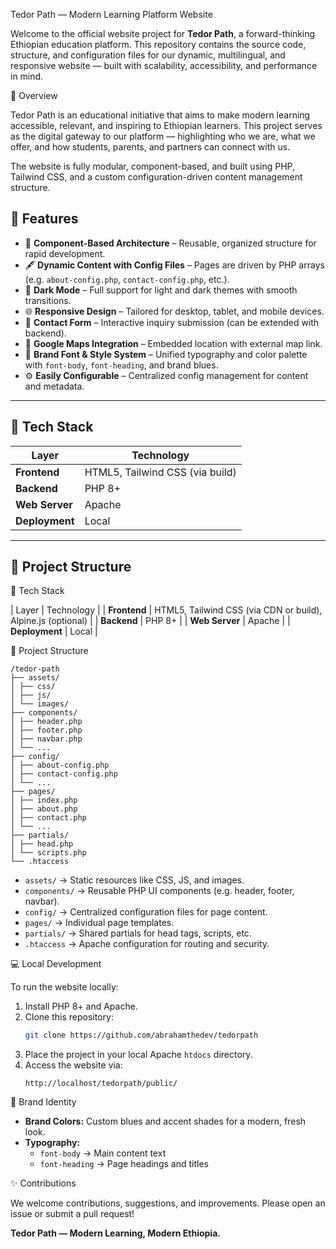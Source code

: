 Tedor Path — Modern Learning Platform Website

Welcome to the official website project for **Tedor Path**, a forward-thinking Ethiopian education platform. This repository contains the source code, structure, and configuration files for our dynamic, multilingual, and responsive website — built with scalability, accessibility, and performance in mind.

🌟 Overview

Tedor Path is an educational initiative that aims to make modern learning accessible, relevant, and inspiring to Ethiopian learners. This project serves as the digital gateway to our platform — highlighting who we are, what we offer, and how students, parents, and partners can connect with us.

The website is fully modular, component-based, and built using PHP, Tailwind CSS, and a custom configuration-driven content management structure.

## 📑 Features

- 📄 **Component-Based Architecture** – Reusable, organized structure for rapid development.
- 🖋️ **Dynamic Content with Config Files** – Pages are driven by PHP arrays (e.g. `about-config.php`, `contact-config.php`, etc.).
- 🌙 **Dark Mode** – Full support for light and dark themes with smooth transitions.
- 🌐 **Responsive Design** – Tailored for desktop, tablet, and mobile devices.
- 💬 **Contact Form** – Interactive inquiry submission (can be extended with backend).
- 📍 **Google Maps Integration** – Embedded location with external map link.
- 🎨 **Brand Font & Style System** – Unified typography and color palette with `font-body`, `font-heading`, and brand blues.
- ⚙️ **Easily Configurable** – Centralized config management for content and metadata.

---

## 🚀 Tech Stack

| Layer          | Technology                                               |
|----------------|----------------------------------------------------------|
| **Frontend**   | HTML5, Tailwind CSS (via build)                   |
| **Backend**    | PHP 8+                                                   |
| **Web Server** | Apache                                                   |
| **Deployment** | Local                                                    |

---

## 📁 Project Structure

🚀 Tech Stack

| Layer | Technology |
| **Frontend** | HTML5, Tailwind CSS (via CDN or build), Alpine.js (optional) |
| **Backend** | PHP 8+ |
| **Web Server** | Apache |
| **Deployment** | Local |

📁 Project Structure
```
/tedor-path
├── assets/
│ ├── css/
│ ├── js/
│ └── images/
├── components/
│ ├── header.php
│ ├── footer.php
│ ├── navbar.php
│ └── ...
├── config/
│ ├── about-config.php
│ ├── contact-config.php
│ └── ...
├── pages/
│ ├── index.php
│ ├── about.php
│ ├── contact.php
│ └── ...
├── partials/
│ ├── head.php
│ └── scripts.php
└── .htaccess
```

- `assets/` → Static resources like CSS, JS, and images.
- `components/` → Reusable PHP UI components (e.g. header, footer, navbar).
- `config/` → Centralized configuration files for page content.
- `pages/` → Individual page templates.
- `partials/` → Shared partials for head tags, scripts, etc.
- `.htaccess` → Apache configuration for routing and security.

💻 Local Development

To run the website locally:

1. Install PHP 8+ and Apache.
2. Clone this repository:
    ```bash
    git clone https://github.com/abrahamthedev/tedorpath
    ```
3. Place the project in your local Apache `htdocs` directory.
4. Access the website via:
    ```
    http://localhost/tedorpath/public/
    ```

🎨 Brand Identity

- **Brand Colors:** Custom blues and accent shades for a modern, fresh look.
- **Typography:**
  - `font-body` → Main content text
  - `font-heading` → Page headings and titles

✨ Contributions

We welcome contributions, suggestions, and improvements. Please open an issue or submit a pull request!

**Tedor Path — Modern Learning, Modern Ethiopia.**
